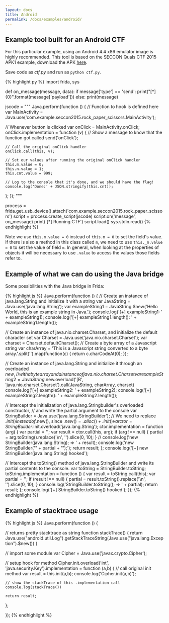 ```yaml
---
layout: docs
title: Android
permalink: /docs/examples/android/
---
```


## Example tool built for an Android CTF

For this particular example, using an Android 4.4 x86 emulator image is highly
recommended. This tool is based on the SECCON Quals CTF 2015 APK1 example,
download the APK [here](https://github.com/ctfs/write-ups-2015/tree/master/seccon-quals-ctf-2015/binary/reverse-engineering-android-apk-1).

Save code as *ctf.py* and run as `python ctf.py`.

{% highlight py %}
import frida, sys

def on_message(message, data):
    if message['type'] == 'send':
        print("[*] {0}".format(message['payload']))
    else:
        print(message)

jscode = """
Java.perform(function () {
  // Function to hook is defined here
  var MainActivity = Java.use('com.example.seccon2015.rock_paper_scissors.MainActivity');

  // Whenever button is clicked
  var onClick = MainActivity.onClick;
  onClick.implementation = function (v) {
    // Show a message to know that the function got called
    send('onClick');

    // Call the original onClick handler
    onClick.call(this, v);

    // Set our values after running the original onClick handler
    this.m.value = 0;
    this.n.value = 1;
    this.cnt.value = 999;

    // Log to the console that it's done, and we should have the flag!
    console.log('Done:' + JSON.stringify(this.cnt));
  };
});
"""

process = frida.get_usb_device().attach('com.example.seccon2015.rock_paper_scissors')
script = process.create_script(jscode)
script.on('message', on_message)
print('[*] Running CTF')
script.load()
sys.stdin.read()
{% endhighlight %}

Note we use `this.m.value = 0` instead of `this.m = 0` to set the field's value.
If there is also a method in this class called `m`, we need to use
`this._m.value = 0` to set the value of field `m`.  In general, when looking at
the properties of objects it will be necessary to use `.value` to access the
values those fields refer to.


## Example of what we can do using the Java bridge

Some possibilities with the Java bridge in Frida:

{% highlight js %}
Java.perform(function () {
  // Create an instance of java.lang.String and initialize it with a string
  var JavaString = Java.use('java.lang.String');
  var exampleString1 = JavaString.$new('Hello World, this is an example string in Java.');
  console.log('[+] exampleString1: ' + exampleString1);
  console.log('[+] exampleString1.length(): ' + exampleString1.length());

  // Create an instance of java.nio.charset.Charset, and initialize the default character set
  var Charset = Java.use('java.nio.charset.Charset');
  var charset = Charset.defaultCharset();
  // Create a byte array of a Javascript string
  var charArray = 'This is a Javascript string converted to a byte array.'.split('').map(function(c) {
    return c.charCodeAt(0);
  });

  // Create an instance of java.lang.String and initialize it through an overloaded $new,
  // with a byte array and a instance of java.nio.charset.Charset
  var exampleString2 = JavaString.$new.overload('[B', 'java.nio.charset.Charset').call(JavaString, charArray, charset)
  console.log('[+] exampleString2: ' + exampleString2);
  console.log('[+] exampleString2.length(): ' + exampleString2.length());

  // Intercept the initialization of java.lang.Stringbuilder's overloaded constructor,
  // and write the partial argument to the console
  var StringBuilder = Java.use('java.lang.StringBuilder');
  // We need to replace .$init() instead of .$new(), since .$new() = .alloc() + .init()
  var ctor = StringBuilder.$init.overload('java.lang.String');
  ctor.implementation = function (arg) {
    var partial = '';
    var result = ctor.call(this, arg);
    if (arg !== null) {
      partial = arg.toString().replace('\n', '').slice(0, 10);
    }
    // console.log('new StringBuilder(java.lang.String); => ' + result);
    console.log('new StringBuilder("' + partial + '");');
    return result;
  };
  console.log('[+] new StringBuilder(java.lang.String) hooked');

  // Intercept the toString() method of java.lang.StringBuilder and write its partial contents to the console.
  var toString = StringBuilder.toString;
  toString.implementation = function () {
    var result = toString.call(this);
    var partial = '';
    if (result !== null) {
      partial = result.toString().replace('\n', '').slice(0, 10);
    }
    console.log('StringBuilder.toString(); => ' + partial);
    return result;
  };
  console.log('[+] StringBuilder.toString() hooked');
});
{% endhighlight %}


## Example of stacktrace usage

{% highlight js %}
Java.perform(function () {

  // returns pretty stacktrace as string
  function stackTrace() {
    return Java.use("android.util.Log").getStackTraceString(Java.use("java.lang.Exception").$new())
  }

  // import some module
  var Cipher = Java.use('javax.crypto.Cipher');
  
  // setup hook for method
  Cipher.init.overload('int', 'java.security.Key').implementation = function (a,b) {
    // call original init method 
    var result = this.init(a,b);
    console.log('Cipher.init(a,b)');
      
    // show the stackTrace of this .implementation call
    console.log(stackTrace())
      
    return result;
  };

});
{% endhighlight %}


